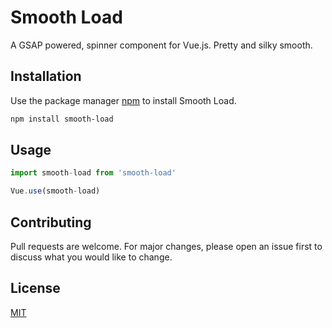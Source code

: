 # Smooth Load

A GSAP powered, spinner component for Vue.js. Pretty and silky smooth.

## Installation

Use the package manager [npm](https://www.npmjs.com/) to install Smooth Load.

```bash
npm install smooth-load
```

## Usage

```javascript
import smooth-load from 'smooth-load'

Vue.use(smooth-load)
```

## Contributing

Pull requests are welcome. For major changes, please open an issue first to discuss what you would like to change.

## License

[MIT](https://choosealicense.com/licenses/mit/)

